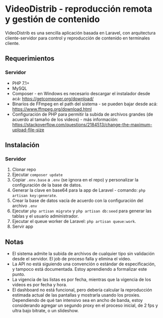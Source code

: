 # VideoDistrib - reproducción remota y gestión de contenido
VideoDistrib es una sencilla aplicación basada en Laravel, con arquitectura cliente-servidor para control y reproducción de contenido en terminales cliente.

## Requerimientos
### Servidor
- PHP 7.1+
- MySQL
- Composer - en Windows es necesario descargar el instalador desde acá: <https://getcomposer.org/download/>
- Binarios de FFmpeg en el path del sistema - se pueden bajar desde acá: <https://www.ffmpeg.org/download.html>
- Configuración de PHP para permitir la subida de archivos grandes (de acuerdo al tamaño de los videos) - más información: <https://stackoverflow.com/questions/2184513/change-the-maximum-upload-file-size>


## Instalación
### Servidor
1. Clonar repo
1. Ejecutar `composer update`
1. Copiar `.env.base` a `.env` (se ignora en el repo) y personalizar la configuración de la base de datos.
1. Generar la clave en base64 para la app de Laravel - comando: `php artisan key:generate`.
1. Crear la base de datos vacía de acuerdo con la configuración del archivo `.env`
1. Ejecutar `php artisan migrate` y `php artisan db:seed` para generar las tablas y el usuario administrador.
1. Ejecutar el queue worker de Laravel: `php artisan queue:work`.
1. Servir app


## Notas
- El sistema admite la subida de archivos de cualquier tipo sin validación desde el servidor. El job de proceso falla y elimina el video.
- La API no está siguiendo una convención o estándar de especificación, y tampoco está documentada. Estoy aprendiendo a formalizar este punto.
- La vigencia de las listas es por fecha, mientras que la vigencia de los videos es por fecha y hora.
- El dashboard no está funcional, pero debería calcular la reproducción estimada actual de las pantallas y mostrarla usando los proxies. Dependiendo de qué tan intensivo sea en ancho de banda, estoy considerando agregar un segundo proxy en el proceso inicial, de 2 fps y ultra bajo bitrate, o un slideshow.
